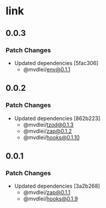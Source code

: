 # link

## 0.0.3

### Patch Changes

- Updated dependencies [5fac306]
  - @mvdlei/env@0.1.1

## 0.0.2

### Patch Changes

- Updated dependencies [862b223]
  - @mvdlei/tzod@0.1.3
  - @mvdlei/zap@0.1.2
  - @mvdlei/hooks@0.1.10

## 0.0.1

### Patch Changes

- Updated dependencies [3a2b268]
  - @mvdlei/zap@0.1.1
  - @mvdlei/hooks@0.1.9
